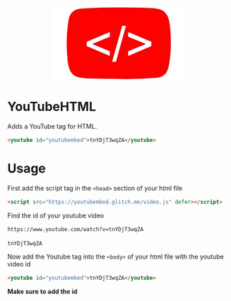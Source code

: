 <p align="center">
  <img src="youtubehtml.jpg">
  
  <h1> YouTubeHTML</h1>
  
</p>

Adds a YouTube tag for HTML.

```html
<youtube id="youtubembed">tnYDjT3wqZA</youtube>
```

# Usage
First add the script tag in the `<head>` section of your html file
```html
<script src="https://youtubembed.glitch.me/video.js" defer></script> 
```
Find the id of your youtube video
```
https://www.youtube.com/watch?v=tnYDjT3wqZA

tnYDjT3wqZA
```
Now add the Youtube tag into the `<body>` of your html file with the youtube video id
```html
<youtube id="youtubembed">tnYDjT3wqZA</youtube>
```
**Make sure to add the id**
